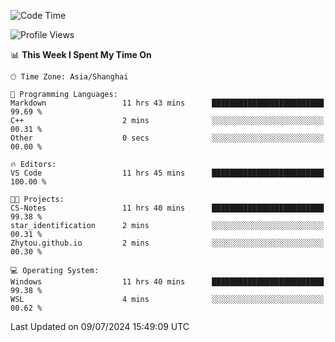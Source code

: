 <!--START_SECTION:waka-->
![Code Time](http://img.shields.io/badge/Code%20Time-1%2C832%20hrs%2053%20mins-blue)

![Profile Views](http://img.shields.io/badge/Profile%20Views-6-blue)

📊 **This Week I Spent My Time On** 

```text
🕑︎ Time Zone: Asia/Shanghai

💬 Programming Languages: 
Markdown                 11 hrs 43 mins      █████████████████████████   99.69 % 
C++                      2 mins              ░░░░░░░░░░░░░░░░░░░░░░░░░   00.31 % 
Other                    0 secs              ░░░░░░░░░░░░░░░░░░░░░░░░░   00.00 % 

🔥 Editors: 
VS Code                  11 hrs 45 mins      █████████████████████████   100.00 % 

🐱‍💻 Projects: 
CS-Notes                 11 hrs 40 mins      █████████████████████████   99.38 % 
star_identification      2 mins              ░░░░░░░░░░░░░░░░░░░░░░░░░   00.31 % 
Zhytou.github.io         2 mins              ░░░░░░░░░░░░░░░░░░░░░░░░░   00.30 % 

💻 Operating System: 
Windows                  11 hrs 40 mins      █████████████████████████   99.38 % 
WSL                      4 mins              ░░░░░░░░░░░░░░░░░░░░░░░░░   00.62 % 
```


 Last Updated on 09/07/2024 15:49:09 UTC
<!--END_SECTION:waka-->